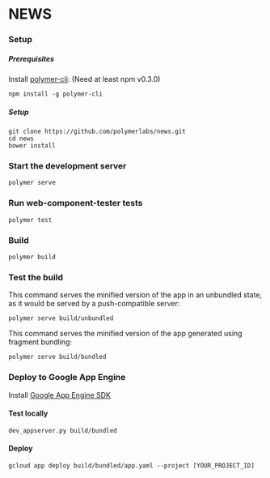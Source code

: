 # NEWS

### Setup

##### Prerequisites

Install [polymer-cli](https://github.com/Polymer/polymer-cli):
(Need at least npm v0.3.0)

    npm install -g polymer-cli


##### Setup

    git clone https://github.com/polymerlabs/news.git
    cd news
    bower install

### Start the development server

    polymer serve

### Run web-component-tester tests

    polymer test

### Build

    polymer build

### Test the build

This command serves the minified version of the app in an unbundled state, as it would be served by a push-compatible server:

    polymer serve build/unbundled

This command serves the minified version of the app generated using fragment bundling:

    polymer serve build/bundled

### Deploy to Google App Engine

Install [Google App Engine SDK](https://cloud.google.com/appengine/downloads)

#### Test locally

    dev_appserver.py build/bundled

#### Deploy

    gcloud app deploy build/bundled/app.yaml --project [YOUR_PROJECT_ID]
